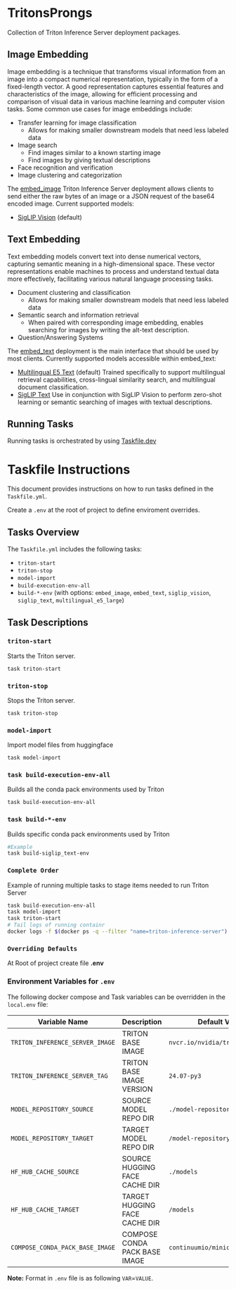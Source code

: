 # TritonsProngs
Collection of Triton Inference Server deployment packages.

## Image Embedding
Image embedding is a technique that transforms visual information from an image into a
compact numerical representation, typically in the form of a fixed-length vector. A
good representation captures essential features and characteristics of the image,
allowing for efficient processing and comparison of visual data in various machine
learning and computer vision tasks. Some common use cases for image embeddings include:

* Transfer learning for image classification
  * Allows for making smaller downstream models that need less labeled data
* Image search
  * Find images similar to a known starting image
  * Find images by giving textual descriptions
* Face recognition and verification
* Image clustering and categorization

The [embed_image](docs/embed_image.md) Triton Inference Server deployment allows
clients to send either the raw bytes of an image or a JSON request of the base64
encoded image. Current supported models:

* [SigLIP Vision](docs/siglip_vision.md) (default)

## Text Embedding
Text embedding models convert text into dense numerical vectors, capturing semantic
meaning in a high-dimensional space. These vector representations enable machines to
process and understand textual data more effectively, facilitating various natural
language processing tasks.

* Document clustering and classification
    * Allows for making smaller downstream models that need less labeled data
* Semantic search and information retrieval
    * When paired with corresponding image embedding, enables searching for images by writing the alt-text description.
* Question/Answering Systems

The [embed_text](docs/embed_text.md) deployment is the main interface that should be
used by most clients. Currently supported models accessible within embed_text:

* [Multilingual E5 Text](docs/multilingual_e5_large.md) (default)
  Trained specifically to support multilingual retrieval capabilities, cross-lingual
  similarity search, and multilingual document classification.
* [SigLIP Text](docs/siglip_text.md)
  Use in conjunction with SigLIP Vision to perform zero-shot learning or semantic
  searching of images with textual descriptions.

## Running Tasks
Running tasks is orchestrated by using [Taskfile.dev](https://taskfile.dev/)

# Taskfile Instructions

This document provides instructions on how to run tasks defined in the `Taskfile.yml`.  

Create a `.env` at the root of project to define enviroment overrides. 

## Tasks Overview

The `Taskfile.yml` includes the following tasks:

- `triton-start`
- `triton-stop`
- `model-import`
- `build-execution-env-all`
- `build-*-env` (with options: `embed_image`, `embed_text`, `siglip_vision`, `siglip_text`, `multilingual_e5_large`)

## Task Descriptions

### `triton-start`

Starts the Triton server.

```sh
task triton-start
```

### `triton-stop`

Stops the Triton server.

```sh
task triton-stop
```

### `model-import`

Import model files from huggingface

```sh
task model-import
```

### `task build-execution-env-all`

Builds all the conda pack environments used by Triton

```sh
task build-execution-env-all
```

### `task build-*-env`

Builds specific conda pack environments used by Triton

```sh
#Example 
task build-siglip_text-env
```

### `Complete Order`

Example of running multiple tasks to stage items needed to run Triton Server

```sh
task build-execution-env-all
task model-import
task triton-start
# Tail logs of running containr
docker logs -f $(docker ps -q --filter "name=triton-inference-server")
```

### `Overriding Defaults`  

At Root of project create file **.env** 

### Environment Variables for `.env`

The following docker compose and Task variables can be overridden in the `local.env` file:

| Variable Name     | Description                                                      | Default Value                   |
|-------------------|------------------------------------------------------------------|---------------------------------|
| `TRITON_INFERENCE_SERVER_IMAGE`    | TRITON BASE IMAGE                               | `nvcr.io/nvidia/tritonserver`   |
| `TRITON_INFERENCE_SERVER_TAG`      | TRITON BASE IMAGE VERSION                       | `24.07-py3`                     |
| `MODEL_REPOSITORY_SOURCE`          | SOURCE MODEL REPO DIR                           | `./model-repository`            |
| `MODEL_REPOSITORY_TARGET`          | TARGET MODEL REPO DIR                           | `/model-repository`             |
| `HF_HUB_CACHE_SOURCE`              | SOURCE HUGGING FACE CACHE DIR                   | `./models`                      |
| `HF_HUB_CACHE_TARGET`              | TARGET HUGGING FACE CACHE DIR                   | `/models`                       |
| `COMPOSE_CONDA_PACK_BASE_IMAGE`    | COMPOSE CONDA PACK BASE IMAGE                   | `continuumio/miniconda3:latest` |

**Note:** Format in `.env` file is as following `VAR`=`VALUE`.

